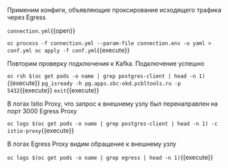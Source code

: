 Применим конфиги, объявляющие проксирование исходящего трафика через Egress

`connection.yml`{{open}}

`oc process -f connection.yml --param-file connection.env -o yaml > conf.yml
oc apply -f conf.yml`{{execute}}

Повторим проверку подключения к Kafka. Подключение успешно

`oc rsh $(oc get pods -o name | grep postgres-client | head -n 1)`{{execute}}
`pg_isready -h pg.apps.sbc-okd.pcbltools.ru -p 5432`{{execute}}
`exit`{{execute}}

В логах Istio Proxy, что запрос к внешнему узлу был перенаправлен на порт 3000 Egress Proxy

`oc logs $(oc get pods -o name | grep postgres-client | head -n 1) -c istio-proxy`{{execute}}

В логах Egress Proxy видим обращение к внешнему узлу

`oc logs $(oc get pods -o name | grep egress | head -n 1)`{{execute}}
